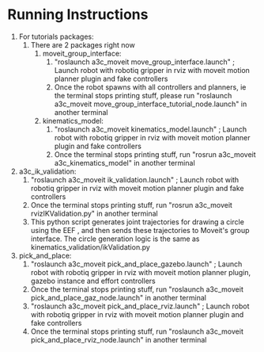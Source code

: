 # Running Instructions

1. For tutorials packages: 
    1. There are 2 packages right now
        1. moveit_group_interface:
            1. "roslaunch a3c_moveit move_group_interface.launch" ;  Launch robot with robotiq gripper in rviz with moveit motion planner plugin and fake controllers
            2. Once the robot spawns with all controllers and planners, ie the terminal stops printing stuff, please run "roslaunch a3c_moveit move_group_interface_tutorial_node.launch" in another terminal
        2. kinematics_model:
            1. "roslaunch a3c_moveit kinematics_model.launch" ;  Launch robot with robotiq gripper in rviz with moveit motion planner plugin and fake controllers
            2. Once the terminal stops printing stuff, run "rosrun a3c_moveit a3c_kinematics_model" in another terminal
2. a3c_ik_validation: 
    1. "roslaunch a3c_moveit ik_validation.launch" ;  Launch robot with robotiq gripper in rviz with moveit motion planner plugin and fake controllers
    2. Once the terminal stops printing stuff, run "rosrun a3c_moveit rvizIKValidation.py" in another terminal
    3. This python script generates joint trajectories for drawing a circle using the EEF , and then sends these trajectories to Moveit's group interface. The circle generation logic is the same as kinematics_validation/ikValidation.py
3. pick_and_place:
    1. "roslaunch a3c_moveit pick_and_place_gazebo.launch" ;  Launch robot with robotiq gripper in rviz with moveit motion planner plugin, gazebo instance and effort controllers
    2. Once the terminal stops printing stuff, run "roslaunch a3c_moveit pick_and_place_gaz_node.launch" in another terminal
    3. "roslaunch a3c_moveit pick_and_place_rviz.launch" ;  Launch robot with robotiq gripper in rviz with moveit motion planner plugin and fake controllers
    4. Once the terminal stops printing stuff, run "roslaunch a3c_moveit pick_and_place_rviz_node.launch" in another terminal